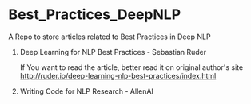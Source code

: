 # Best_Practices_DeepNLP
A Repo to store articles related to Best Practices in Deep NLP

1) Deep Learning for NLP Best Practices - Sebastian Ruder
   
   If You want to read the article, better read it on original author's site
   http://ruder.io/deep-learning-nlp-best-practices/index.html
   
   
2) Writing Code for NLP Research - AllenAI   
